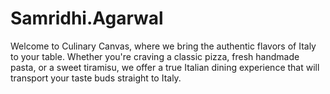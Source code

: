 # Samridhi.Agarwal
Welcome to Culinary Canvas, where we bring the authentic flavors of Italy to your table. Whether you're craving a classic pizza, fresh handmade pasta, or a sweet tiramisu, we offer a true Italian dining experience that will transport your taste buds straight to Italy.
